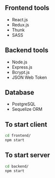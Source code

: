 ## Frontend tools
* React.js
* Redux.js
* Thunk
* SASS

## Backend tools
* Node.js
* Express.js
* Bcrypt.js
* JSON Web Token

## Database
* PostgreSQL
* Sequelize ORM

## To start client
```bash
cd frontend/
npm start
```

## To start server
```bash
cd backend/
npm start
```
